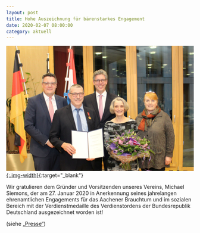 ```yaml
---
layout: post
title: Hohe Auszeichnung für bärenstarkes Engagement
date: 2020-02-07 08:00:00
category: aktuell
---
```


[![Auszeichnung](/assets/bundesverdienst/027-Simons.jpg){:.img-width}](/assets/bundesverdienst/027-Simons.jpg){:target="_blank"}

Wir gratulieren dem Gründer und Vorsitzenden unseres Vereins, Michael Siemons, der am 27. Januar 2020 in Anerkennung seines jahrelangen ehrenamtlichen Engagements für das Aachener Brauchtum und im sozialen Bereich mit der Verdienstmedaille des Verdienstordens der Bundesrepublik Deutschland ausgezeichnet worden ist!

(siehe [„Presse“](/presse/2020-01-29))

<!-- [![Auszeichnung](/assets/bundesverdienst/IMG_1063.jpg){:.img-width}](/assets/bundesverdienst/IMG_1063.jpg){:target="_blank"}

[![Auszeichnung](/assets/bundesverdienst/IMG_1077.jpg){:.img-width}](/assets/bundesverdienst/IMG_1077.jpg){:target="_blank"}

[![Auszeichnung](/assets/bundesverdienst/IMG_1091.jpg){:.img-width}](/assets/bundesverdienst/IMG_1091.jpg){:target="_blank"}

[![Auszeichnung](/assets/bundesverdienst/urkunde.jpg){:.img-width}](/assets/bundesverdienst/urkunde.jpg){:target="_blank"}

[![Auszeichnung](/assets/bundesverdienst/medaille-zu.jpg){:.img-width}](/assets/bundesverdienst/medaille-zu.jpg){:target="_blank"}

[![Auszeichnung](/assets/bundesverdienst/medaille-auf.jpg){:.img-width}](/assets/bundesverdienst/medaille-auf.jpg){:target="_blank"} -->
